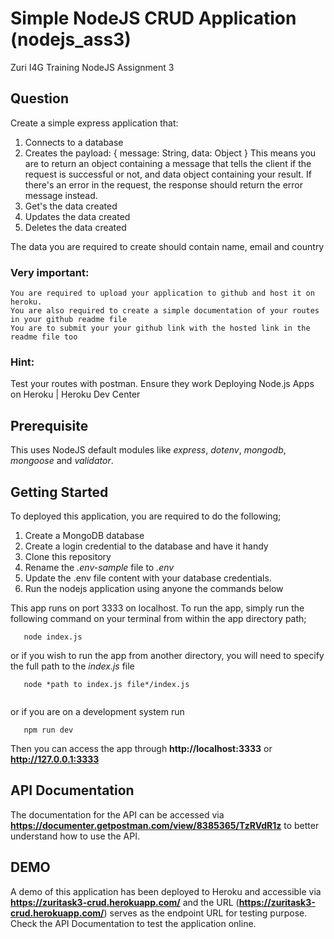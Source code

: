 # Simple NodeJS CRUD Application (nodejs_ass3)
Zuri I4G Training NodeJS Assignment 3

## Question
Create a simple express application that:
1. Connects to a database
2. Creates the payload: 
{ message: String, data: Object }
This means you are to return an object containing a message that tells the client if the request is successful or not, and data object containing your result.
If there's an error in the request, the response should return the error message instead.
3. Get's the data created
4. Updates the data created
5. Deletes the data created

The data you are required to create should contain name, email and country

### Very important:

    You are required to upload your application to github and host it on heroku.
    You are also required to create a simple documentation of your routes in your github readme file
    You are to submit your your github link with the hosted link in the readme file too

### Hint:

Test your routes with postman. Ensure they work
Deploying Node.js Apps on Heroku | Heroku Dev Center


## Prerequisite
This uses NodeJS default modules like *express*, *dotenv*, *mongodb*, *mongoose* and *validator*.

## Getting Started
To deployed this application, you are required to do the following;
1. Create a MongoDB database
2. Create a login credential to the database and have it handy
3. Clone this repository
4. Rename the *.env-sample* file to *.env*
5. Update the .env file content with your database credentials.
6. Run the nodejs application using anyone the commands below

This app runs on port 3333 on localhost. To run the app, simply run the following command on your terminal from within the app directory path;

```
   node index.js

```
or if you wish to run the app from another directory, you will need to specify the full path to the *index.js* file

```
   node *path to index.js file*/index.js
   
```
or if you are on a development system run

```
   npm run dev

```

Then you can access the app through **http://localhost:3333** or **http://127.0.0.1:3333**

## API Documentation
The documentation for the API can be accessed via **https://documenter.getpostman.com/view/8385365/TzRVdR1z** to better understand how to use the API.

## DEMO
A demo of this application has been deployed to Heroku and accessible via **https://zuritask3-crud.herokuapp.com/** and the URL (**https://zuritask3-crud.herokuapp.com/**) serves as the endpoint URL for testing purpose. Check the API Documentation to test the application online.

